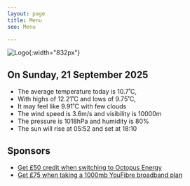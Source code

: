 ```yaml
---
layout: page
title: Menu
seo: Menu

---
```


![Logo](/images/logo.jpg){:width="832px"}

<!-- weather_marker starts -->
## On Sunday, 21 September 2025

- The average temperature today is 10.7˚C,
- With highs of 12.21˚C and lows of 9.75˚C,
- It may feel like 9.91˚C with few clouds
- The wind speed is 3.6m/s and visibility is 10000m
- The pressure is 1018hPa and humidity is 80%
- The sun will rise at 05:52 and set at 18:10

<!-- weather_marker ends -->

## Sponsors

- [Get £50 credit when switching to Octopus Energy](https://bit.ly/3oD1nnS)
- [Get £75 when taking a 1000mb YouFibre broadband plan](https://aklam.io/91zWhU?)
